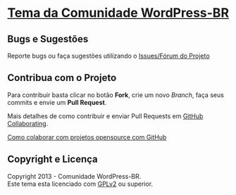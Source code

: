 # [Tema da Comunidade WordPress-BR](http://wp-brasil.org/) #

## Bugs e Sugestões ##

Reporte bugs ou faça sugestões utilizando o [Issues/Fórum do Projeto](https://github.com/WP-Brasil/tema/issues)

## Contribua com o Projeto ##

Para contribuir basta clicar no botão **Fork**, crie um novo *Branch*, faça seus commits e envie um **Pull Request**.

Mais detalhes de como contribuir e enviar Pull Requests em [GitHub Collaborating](https://help.github.com/categories/63/articles).

[Como colaborar com projetos opensource com GitHub](http://www.youtube.com/watch?v=H3olaBo83As)

## Copyright e Licença ##

Copyright 2013 - Comunidade WordPress-BR.  
Este tema esta licenciado com [GPLv2](http://www.gnu.org/licenses/gpl-2.0.txt) ou superior.  
